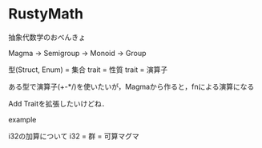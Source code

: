 # RustyMath
 
抽象代数学のおべんきょ

Magma
-> Semigroup
-> Monoid
-> Group

型(Struct, Enum) = 集合
trait = 性質
trait = 演算子

ある型で演算子(+-*/)を使いたいが，Magmaから作ると，fnによる演算になる


Add Traitを拡張したいけどね．

example

i32の加算について
i32 = 群 = 可算マグマ
